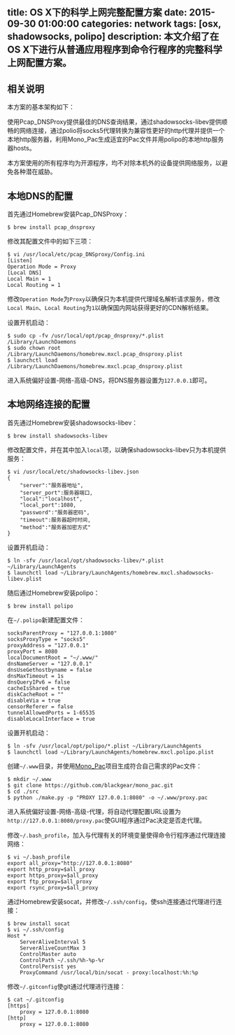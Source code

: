 title: OS X下的科学上网完整配置方案
date: 2015-09-30 01:00:00
categories: network
tags: [osx, shadowsocks, polipo]
description: 本文介绍了在OS X下进行从普通应用程序到命令行程序的完整科学上网配置方案。
---

## 相关说明

本方案的基本架构如下：

使用Pcap\_DNSProxy提供最佳的DNS查询结果，通过shadowsocks-libev提供顺畅的网络连接，通过polio将socks5代理转换为兼容性更好的http代理并提供一个本地http服务器，利用Mono\_Pac生成适宜的Pac文件并用polipo的本地http服务器hosts。

本方案使用的所有程序均为开源程序，均不对除本机外的设备提供网络服务，以避免各种潜在威胁。

## 本地DNS的配置

首先通过Homebrew安装Pcap\_DNSProxy：

    $ brew install pcap_dnsproxy

修改其配置文件中的如下三项：

    $ vi /usr/local/etc/pcap_DNSproxy/Config.ini
    [Listen]
    Operation Mode = Proxy
    [Local DNS]
    Local Main = 1
    Local Routing = 1

修改`Operation Mode`为`Proxy`以确保只为本机提供代理域名解析请求服务，修改`Local Main`、`Local Routing`为`1`以确保国内网站获得更好的CDN解析结果。

设置开机启动：

    $ sudo cp -fv /usr/local/opt/pcap_dnsproxy/*.plist /Library/LaunchDaemons
    $ sudo chown root /Library/LaunchDaemons/homebrew.mxcl.pcap_dnsproxy.plist
    $ launchctl load /Library/LaunchDaemons/homebrew.mxcl.pcap_dnsproxy.plist

进入系统偏好设置-网络-高级-DNS，将DNS服务器设置为`127.0.0.1`即可。

## 本地网络连接的配置

首先通过Homebrew安装shadowsocks-libev：

    $ brew install shadowsocks-libev

修改配置文件，并在其中加入`local`项，以确保shadowsocks-libev只为本机提供服务：

    $ vi /usr/local/etc/shadowsocks-libev.json
    {
        "server":"服务器地址",
        "server_port":服务器端口,
        "local":"localhost",
        "local_port":1080,
        "password":"服务器密码",
        "timeout":服务器超时时间,
        "method":"服务器加密方式"
    }

设置开机启动：

    $ ln -sfv /usr/local/opt/shadowsocks-libev/*.plist ~/Library/LaunchAgents
    $ launchctl load ~/Library/LaunchAgents/homebrew.mxcl.shadowsocks-libev.plist

随后通过Homebrew安装polipo：

    $ brew install polipo

在`~/.polipo`新建配置文件：

    socksParentProxy = "127.0.0.1:1080"
    socksProxyType = "socks5"
    proxyAddress = "127.0.0.1"
    proxyPort = 8080
    localDocumentRoot = "~/.www/"
    dnsNameServer = "127.0.0.1"
    dnsUseGethostbyname = false
    dnsMaxTimeout = 1s
    dnsQueryIPv6 = false
    cacheIsShared = true
    diskCacheRoot = ""
    disableVia = true
    censorReferer = false
    tunnelAllowedPorts = 1-65535
    disableLocalInterface = true

设置开机启动：

    $ ln -sfv /usr/local/opt/polipo/*.plist ~/Library/LaunchAgents
    $ launchctl load ~/Library/LaunchAgents/homebrew.mxcl.polipo.plist

创建`~/.www`目录，并使用[Mono\_Pac](https://github.com/blackgear/mono_pac)项目生成符合自己需求的Pac文件：

    $ mkdir ~/.www
    $ git clone https://github.com/blackgear/mono_pac.git
    $ cd ./src
    $ python ./make.py -p "PROXY 127.0.0.1:8080" -o ~/.www/proxy.pac

进入系统偏好设置-网络-高级-代理，将自动代理配置URL设置为`http://127.0.0.1:8080/proxy.pac`使GUI程序通过Pac决定是否走代理。

修改`~/.bash_profile`，加入与代理有关的环境变量使得命令行程序通过代理连接网络：

    $ vi ~/.bash_profile
    export all_proxy="http://127.0.0.1:8080"
    export http_proxy=$all_proxy
    export https_proxy=$all_proxy
    export ftp_proxy=$all_proxy
    export rsync_proxy=$all_proxy

通过Homebrew安装socat，并修改`~/.ssh/config`，使ssh连接通过代理进行连接：

    $ brew install socat
    $ vi ~/.ssh/config
    Host *
        ServerAliveInterval 5
        ServerAliveCountMax 3
        ControlMaster auto
        ControlPath ~/.ssh/%h-%p-%r
        ControlPersist yes
        ProxyCommand /usr/local/bin/socat - proxy:localhost:%h:%p

修改`~/.gitconfig`使git通过代理进行连接：

    $ cat ~/.gitconfig
    [https]
        proxy = 127.0.0.1:8080
    [http]
        proxy = 127.0.0.1:8080
